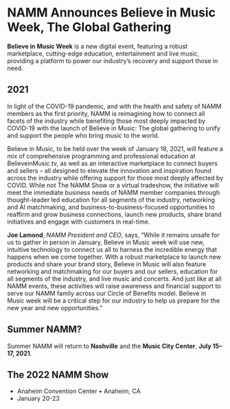 # NAMM Announces Believe in Music Week, The Global Gathering

**Believe in Music Week** is a new digital event, featuring a robust marketplace, cutting-edge education, entertainment and live music, providing a platform to power our industry’s recovery and support those in need.

## 2021

In light of the COVID-19 pandemic, and with the health and safety of NAMM members as the first priority, NAMM is reimagining how to connect all facets of the industry while benefiting those most deeply impacted by COVID-19 with the launch of Believe in Music: The global gathering to unify and support the people who bring music to the world.

Believe in Music, to be held over the week of January 18, 2021, will feature a mix of comprehensive programming and professional education at BelieveinMusic.tv, as well as an interactive marketplace to connect buyers and sellers – all designed to elevate the innovation and inspiration found across the industry while offering support for those most deeply affected by COVID. While not The NAMM Show or a virtual tradeshow, the initiative will meet the immediate business needs of NAMM member companies through thought-leader led education for all segments of the industry, networking and AI matchmaking, and business-to-business-focused opportunities to reaffirm and grow business connections, launch new products, share brand initiatives and engage with customers in real-time.

**Joe Lamond**, *NAMM President and CEO*, says, “While it remains unsafe for us to gather in person in January, Believe in Music week will use new, intuitive technology to connect us all to harness the incredible energy that happens when we come together. With a robust marketplace to launch new products and share your brand story, Believe in Music will also feature networking and matchmaking for our buyers and our sellers, education for all segments of the industry, and live music and concerts. And just like at all NAMM events, these activities will raise awareness and financial support to serve our NAMM family across our Circle of Benefits model. Believe in Music week will be a critical step for our industry to help us prepare for the new year and new opportunities.”


## Summer NAMM?

Summer NAMM will return to **Nashville** and the **Music City Center**, **July 15–17, 2021**.

## The 2022 NAMM Show

- Anaheim Convention Center • Anaheim, CA
- January 20-23
